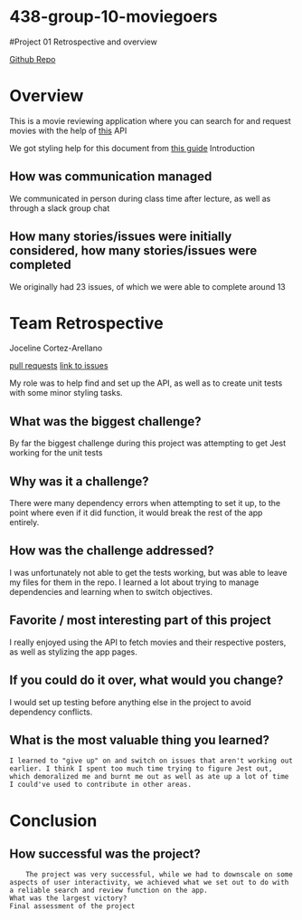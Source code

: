 # 438-group-10-moviegoers
#Project 01 Retrospective and overview


[Github Repo](https://github.com/jocy358/438-group-10-moviegoers) 
# Overview

This is a movie reviewing application where you can search for and request movies with the help of [this](/https://www.omdbapi.com/) API

We got styling help for this document from [this guide](/https://docs.github.com/en/get-started/writing-on-github/getting-started-with-writing-and-formatting-on-github/basic-writing-and-formatting-syntax) 
Introduction

## How was communication managed
We communicated in person during class time after lecture, as well as through a slack group chat
    
## How many stories/issues were initially considered, how many stories/issues were completed
We originally had 23 issues, of which we were able to complete around 13

# Team Retrospective
Joceline Cortez-Arellano

[pull requests](https://github.com/jocy358/438-group-10-moviegoers/pulls?q=is%3Apr+is%3Aclosed+author%3Ajocy358)
[link to issues](https://github.com/jocy358/438-group-10-moviegoers/issues?q=is%3Aissue%20state%3Aclosed%20assignee%3Ajocy358)

My role was to help find and set up the API, as well as to create unit tests with some minor styling tasks.

## What was the biggest challenge? 
By far the biggest challenge during this project was attempting to get Jest working for the unit tests
## Why was it a challenge?
There were many dependency errors when attempting to set it up, to the point where even if it did function, it would break the rest of the app entirely.
## How was the challenge addressed?
I was unfortunately not able to get the tests working, but was able to leave my files for them in the repo. I learned a lot about trying to manage dependencies and learning when to switch objectives.
## Favorite / most interesting part of this project
I really enjoyed using the API to fetch movies and their respective posters, as well as stylizing the app pages.
## If you could do it over, what would you change?
I would set up testing before anything else in the project to avoid dependency conflicts.
## What is the most valuable thing you learned?
    I learned to "give up" on and switch on issues that aren't working out earlier. I think I spent too much time trying to figure Jest out, which demoralized me and burnt me out as well as ate up a lot of time I could've used to contribute in other areas.
    

# Conclusion

## How successful was the project?
        The project was very successful, while we had to downscale on some aspects of user interactivity, we achieved what we set out to do with a reliable search and review function on the app.
    What was the largest victory?
    Final assessment of the project
